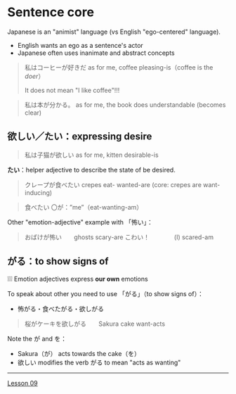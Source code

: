 # Sentence core

Japanese is an "animist" language (vs English "ego-centered" language).
- English wants an ego as a sentence's actor
- Japanese often uses inanimate and abstract concepts

> 私はコーヒーが好きだ
> as for me, coffee pleasing-is（coffee is the *doer*）
> 
> It does not mean "I like coffee"!!!

> 私は本が分かる。
> as for me, the book does understandable (becomes clear)

## 欲しい／たい：expressing desire

> 私は子猫が欲しい
> as for me, kitten desirable-is

**たい**：helper adjective to describe the state of be desired.

> クレープが食べたい
> crepes eat- wanted-are (core: crepes are want-inducing)

> 食べたい
> 〇が：”me”（eat-wanting-am）

Other "emotion-adjective" example with 「怖い」：

> おばけが怖い　　ghosts scary-are
> こわい！　　　　(I) scared-am

## がる：to show signs of

❕❕❕ Emotion adjectives express **our own** emotions

To speak about other you need to use 「がる」（to show signs of）：

- 怖がる・食べたがる・欲しがる

> 桜がケーキを欲しがる　　Sakura cake want-acts
 
Note the が and を：
- Sakura（が） acts towards the cake（を）
- 欲しい modifies the verb がる to mean "acts as wanting"

----

[Lesson 09](https://youtu.be/vk3aKqMQwhM?list=PLg9uYxuZf8x_A-vcqqyOFZu06WlhnypWj)